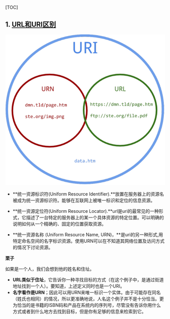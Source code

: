 [TOC]

## 1. [URL和URI区别](https://www.cnblogs.com/wuyun-blog/p/5706703.html) ##

![](../img/url-uri.png)

* **统一资源标识符(Uniform Resource Identifier).**放置在服务器上的资源名被成为统一资源标识符。能够在互联网上被唯一标识和定位的信息资源。

* **统一资源定位符(Uniform Resource Locator).**url是uri的最常见的一种形式，它描述了一台特定的服务器上的某一个具体资源的特定位置。可以明确的说明如何从一个精确的、固定的位置获取资源。
* **统一资源名称 (Uniform Resource Name, URN)，**是uri的另一种形式,用特定命名空间的名字标识资源。使用URN可以在不知道其网络位置及访问方式的情况下讨论资源。 

**栗子**

如果是一个人，我们会想到他的姓名和住址。

* **URL类似于住址**，它告诉你一种寻找目标的方式（在这个例子中，是通过街道地址找到一个人）。要知道，上述定义同时也是一个URI。
* **名字看作是URN**；因此可以用URN来唯一标识一个实体。由于可能存在同名（姓氏也相同）的情况，所以更准确地说，人名这个例子并不是十分恰当。更为恰当的是书籍的ISBN码和产品在系统内的序列号，尽管没有告诉你用什么方式或者到什么地方去找到目标，但是你有足够的信息来检索到它。